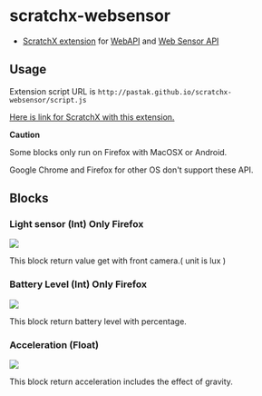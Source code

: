 # scratchx-websensor

- [ScratchX extension](http://llk.github.io/scratch-extension-docs/) for [WebAPI](https://wiki.mozilla.org/WebAPI) and [Web Sensor API](http://smus.com/web-sensor-api/)

## Usage

Extension script URL is `http://pastak.github.io/scratchx-websensor/script.js`

[Here is link for ScratchX with this extension.](http://scratchx.org/?url=http://pastak.github.io/scratchx-websensor/script.js#scratch)

**Caution**

Some blocks only run on Firefox with MacOSX or Android.

Google Chrome and Firefox for other OS don't support these API.

## Blocks

### Light sensor (Int) **Only Firefox**

![](https://i.gyazo.com/608840a12f786d529e00051fc73901b6.png)

This block return value get with front camera.( unit is lux )

### Battery Level (Int) **Only Firefox**

![](https://i.gyazo.com/5a6e87a1436c1a6e1e894bad2d1c7a93.png)

This block return battery level with percentage.

### Acceleration (Float)

![](https://i.gyazo.com/96d23dd07f46a56dfdc68a2d9a1dcbca.png)

This block return acceleration includes the effect of gravity.
